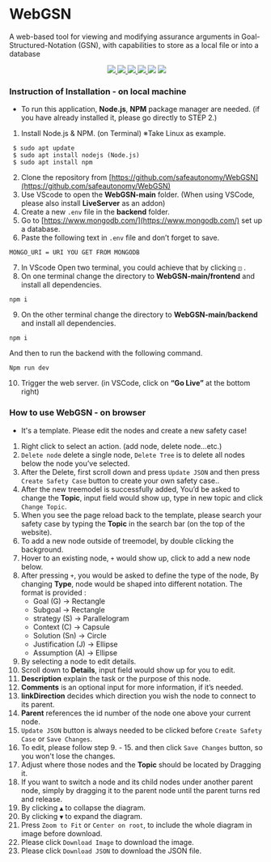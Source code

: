 # WebGSN

A web-based tool for viewing and modifying assurance arguments in Goal-Structured-Notation (GSN), with capabilities to store as a local file or into a database

<div id="badges" align="center">
  <a href="https://nodejs.org/en">
    <img src="https://img.shields.io/badge/Node%20js-339933?style=for-the-badge&logo=nodedotjs&logoColor=white"/>
  </a>
  <a href="https://docs.npmjs.com/downloading-and-installing-node-js-and-npm">
    <img src="https://img.shields.io/badge/npm-CB3837?style=for-the-badge&logo=npm&logoColor=white"/>
  </a>
  <a href="https://gojs.net/latest/learn/graphObject.html">
  <img src="https://img.shields.io/badge/GoJs-004880?style=for-the-badge&logo=go&logoColor=white">
  </a>
  <a href="https://code.visualstudio.com/download">
  <img src="https://img.shields.io/badge/VSCode-0078D4?style=for-the-badge&logo=visual%20studio%20code&logoColor=white">
  </a>
  <img src="https://img.shields.io/badge/JavaScript-323330?style=for-the-badge&logo=javascript&logoColor=F7DF1E">
  <img src="https://img.shields.io/badge/json-5E5C5C?style=for-the-badge&logo=json&logoColor=white">
</div>

### Instruction of Installation - on local machine

* To run this application, **Node.js**, **NPM** package manager are needed. (if you have already installed it, please go directly to STEP 2.)

1. Install Node.js & NPM. (on Terminal) ※Take Linux as example.
```
 $ sudo apt update 
 $ sudo apt install nodejs (Node.js) 
 $ sudo apt install npm
```
2. Clone the repository from  [https://github.com/safeautonomy/WebGSN](https://github.com/safeautonomy/WebGSN)
3. Use VScode to open the **WebGSN-main** folder. (When using VSCode, please also install **LiveServer** as an addon)
4. Create a new `.env` file in the **backend** folder.
5. Go to  [https://www.mongodb.com/](https://www.mongodb.com/) set up a database.
6. Paste the following text in `.env` file and don’t forget to save.
```
MONGO_URI = URI YOU GET FROM MONGODB
```
7. In VScode Open two terminal, you could achieve that by clicking ` ◫ ` .
8. On one terminal change the directory to **WebGSN-main/frontend** and install all dependencies.
```
npm i
```
9. On the other terminal change the directory to **WebGSN-main/backend** and install all dependencies.
```
npm i
```
  And then to run the backend with the following command.
```
Npm run dev
```
10. Trigger the web server. (in VSCode, click on **“Go Live”** at the bottom right)

### How to use WebGSN - on browser

* It's a template. Please edit the nodes and create a new safety case!

1. Right click to select an action. (add node, delete node…etc.)
2. `Delete node` delete a single node, `Delete Tree` is to delete all nodes below the node you’ve selected.
3. After the Delete, first scroll down and press `Update JSON` and then press `Create Safety Case` button to create your own safety case..
4. After the new treemodel is successfully added, You’d be asked to change the **Topic**, input field would show up, type in new topic and click `Change Topic`.
5. When you see the page reload back to the template, please search your safety case by typing the **Topic** in the search bar (on the top of the website). 
6. To add a new node outside of treemodel, by double clicking the background.
7. Hover to an existing node, ` + ` would show up, click to add a new node below. 
8. After pressing ` + `, you would be asked to define the type of the node, By changing **Type**, node would be shaped into different notation.
 The format is provided :
   * Goal (G)  → Rectangle
   * Subgoal → Rectangle
   * strategy (S) → Parallelogram
   * Context (C) → Capsule
   * Solution (Sn) → Circle
   * Justification (J) → Ellipse
   * Assumption (A) → Ellipse
10. By selecting a node to edit details.
11. Scroll down to **Details**, input field would show up for you to edit.
12. **Description** explain the task or the purpose of this node.
13. **Comments** is an optional input for more information, if it’s needed.
14. **linkDirection** decides which direction you wish the node to connect to its parent.
15. **Parent** references the id number of the node one above your current node.
16. `Update JSON` button is always needed to be clicked before `Create Safety Case` or `Save Changes`. 
17. To edit, please follow step 9. - 15. and then click `Save Changes` button, so you won't lose the changes.
18. Adjust where those nodes and the **Topic** should be located by Dragging it.
19. If you want to switch a node and its child nodes under another parent node, simply by dragging it to the parent node until the parent turns red and release. 
20. By clicking ` ▲ ` to collapse the diagram.
21. By clicking ` ▼ ` to expand the diagram.
22. Press `Zoom to Fit` or `Center on root`, to include the whole diagram in image before download.
23. Please click `Download Image` to download the image.
24. Please click `Download JSON` to download the JSON file.
